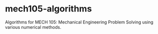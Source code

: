 # mech105-algorithms
Algorithms for MECH 105: Mechanical Engineering Problem Solving using various numerical methods.
